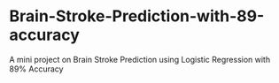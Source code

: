 # Brain-Stroke-Prediction-with-89-accuracy
A mini project on Brain Stroke Prediction using Logistic Regression with 89% Accuracy
